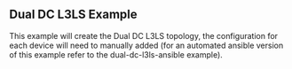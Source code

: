 ## Dual DC L3LS Example

This example will create the Dual DC L3LS topology, the configuration for each device will need to manually added (for an automated ansible version of this example refer to the dual-dc-l3ls-ansible example).


